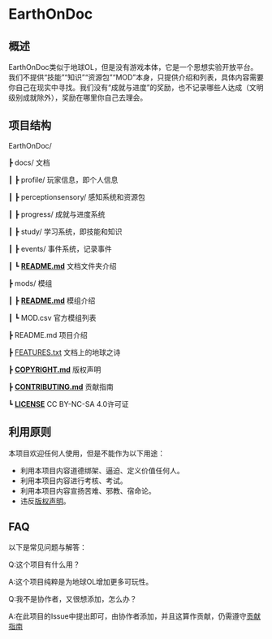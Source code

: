 # EarthOnDoc

## 概述

EarthOnDoc类似于地球OL，但是没有游戏本体，它是一个思想实验开放平台。我们不提供“技能”“知识”“资源包”“MOD”本身，只提供介绍和列表，具体内容需要你自己在现实中寻找。我们没有“成就与进度”的奖励，也不记录哪些人达成（文明级别成就除外），奖励在哪里你自己去理会。

## 项目结构

EarthOnDoc/

┣ docs/ 文档

┃ ┣ profile/ 玩家信息，即个人信息

┃ ┣ perceptionsensory/ 感知系统和资源包

┃ ┣ progress/ 成就与进度系统

┃ ┣ study/ 学习系统，即技能和知识

┃ ┣ events/ 事件系统，记录事件

┃ ┗ [**README.md**](docs/README.md) 文档文件夹介绍

┣ mods/ 模组

┃ ┣ [**README.md**](mods/README.md) 模组介绍

┃ ┗ MOD.csv 官方模组列表

┣ README.md 项目介绍

┣ [FEATURES.txt](FEATURES.txt) 文档上的地球之诗

┣ [**COPYRIGHT.md**](COPYRIGHT.md) 版权声明

┣ [**CONTRIBUTING.md**](CONTRIBUTING.md) 贡献指南

┗ [**LICENSE**](LICENSE) CC BY-NC-SA 4.0许可证

## 利用原则

本项目欢迎任何人使用，但是不能作为以下用途：

- 利用本项目内容道德绑架、逼迫、定义价值任何人。
- 利用本项目内容进行考核、考试。
- 利用本项目内容宣扬苦难、邪教、宿命论。
- 违反[版权声明](COPYRIGHT.md)。

## FAQ

以下是常见问题与解答：

Q:这个项目有什么用？

A:这个项目纯粹是为地球OL增加更多可玩性。

Q:我不是协作者，又很想添加，怎么办？

A:在此项目的Issue中提出即可，由协作者添加，并且这算作贡献，仍需遵守[贡献指南](CONTRIBUTING.md)
